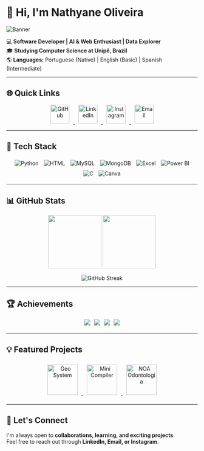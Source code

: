 # 👋 Hi, I'm Nathyane Oliveira

![Banner](https://media.giphy.com/media/l0HlNQ03J5JxX6lva/giphy.gif)

💻 **Software Developer | AI & Web Enthusiast | Data Explorer**  
🎓 **Studying Computer Science at Unipê, Brazil**  
🌎 **Languages:** Portuguese (Native) | English (Basic) | Spanish (Intermediate)  

---

## 🌐 Quick Links
<p align="center">
  <a href="https://github.com/nathyaneoliveira" target="_blank">
    <img src="https://img.icons8.com/ios-glyphs/50/000000/github.png" width="50" title="GitHub" style="margin:0 10px;"/>
  </a>
  <a href="https://www.linkedin.com/in/nathyaneoliveira/" target="_blank">
    <img src="https://img.icons8.com/ios-filled/50/0077B5/linkedin.png" width="50" title="LinkedIn" style="margin:0 10px;"/>
  </a>
  <a href="https://www.instagram.com/nathyaneoliveira/" target="_blank">
    <img src="https://img.icons8.com/ios-filled/50/E4405F/instagram.png" width="50" title="Instagram" style="margin:0 10px;"/>
  </a>
  <a href="mailto:snathyaneoliveira@hotmail.com" target="_blank">
    <img src="https://img.icons8.com/ios-filled/50/0078D4/ms-outlook.png" width="50" title="Email" style="margin:0 10px;"/>
  </a>
</p>

---

## 🚀 Tech Stack
<p align="center">
  <img src="https://img.icons8.com/color/48/3776AB/python.png" title="Python" style="margin:5px;"/>
  <img src="https://img.icons8.com/color/48/E34F26/html-5.png" title="HTML" style="margin:5px;"/>
  <img src="https://img.icons8.com/color/48/CC2927/mysql-logo.png" title="MySQL" style="margin:5px;"/>
  <img src="https://img.icons8.com/color/48/4DB33D/mongodb.png" title="MongoDB" style="margin:5px;"/>
  <img src="https://img.icons8.com/color/48/2A73CC/microsoft-excel-2019.png" title="Excel" style="margin:5px;"/>
  <img src="https://img.icons8.com/color/48/F2C811/power-bi.png" title="Power BI" style="margin:5px;"/>
  <img src="https://img.icons8.com/color/48/00599C/c-programming.png" title="C" style="margin:5px;"/>
  <img src="https://img.icons8.com/color/48/FF0000/canva.png" title="Canva" style="margin:5px;"/>
</p>

---

## 📊 GitHub Stats
<p align="center">
  <img height="140" src="https://github-readme-stats.vercel.app/api?username=nathyaneoliveira&show_icons=true&theme=neon" />
  <img height="140" src="https://github-readme-stats.vercel.app/api/top-langs/?username=nathyaneoliveira&layout=compact&langs_count=8&theme=neon" />
</p>
<p align="center">
  <img src="https://github-readme-streak-stats.herokuapp.com/?user=nathyaneoliveira&theme=neon" alt="GitHub Streak" />
</p>

---

## 🏆 Achievements
<p align="center">
  <img src="https://img.shields.io/badge/AI-Enthusiast-%2338FF14?style=for-the-badge" style="margin:3px;"/>
  <img src="https://img.shields.io/badge/Web-Developer-%2338FF14?style=for-the-badge" style="margin:3px;"/>
  <img src="https://img.shields.io/badge/Data-Explorer-%2338FF14?style=for-the-badge" style="margin:3px;"/>
  <img src="https://img.shields.io/badge/Student-%2338FF14?style=for-the-badge" style="margin:3px;"/>
</p>

---

## 💡 Featured Projects
<p align="center">
  <a href="https://github.com/nathyaneoliveira/geo_system" target="_blank">
    <img src="https://img.icons8.com/color/100/000000/map.png" width="80" title="Geo System" style="margin:10px;"/>
  </a>
  <a href="https://github.com/nathyaneoliveira/mini_compiler" target="_blank">
    <img src="https://img.icons8.com/color/100/000000/code.png" width="80" title="Mini Compiler" style="margin:10px;"/>
  </a>
  <a href="https://github.com/nathyaneoliveira/noa-odontologia" target="_blank">
    <img src="https://img.icons8.com/color/100/000000/dentist.png" width="80" title="NOA Odontologia" style="margin:10px;"/>
  </a>
</p>

---

## 🌟 Let's Connect
I'm always open to **collaborations, learning, and exciting projects**.  
Feel free to reach out through **LinkedIn, Email, or Instagram**.  

